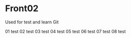 # Front02
Used for test and learn Git


01 test
02 test
03 test
04 test
05 test
06 test
07 test
08 test























































































































































